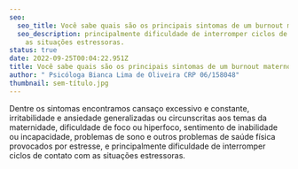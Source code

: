 ```yaml
---
seo:
  seo_title: Você sabe quais são os principais sintomas de um burnout materno?
  seo_description: principalmente dificuldade de interromper ciclos de contato com
    as situações estressoras.
status: true
date: 2022-09-25T00:04:22.951Z
title: Você sabe quais são os principais sintomas de um burnout materno?
author: " Psicóloga Bianca Lima de Oliveira CRP 06/158048"
thumbnail: sem-título.jpg
---
```

<!--StartFragment-->

Dentre os sintomas encontramos cansaço excessivo e constante, irritabilidade e ansiedade generalizadas ou circunscritas aos temas da maternidade, dificuldade de foco ou hiperfoco, sentimento de inabilidade ou incapacidade, problemas de sono e outros problemas de saúde física provocados por estresse, e principalmente dificuldade de interromper ciclos de contato com as situações estressoras.

<!--EndFragment-->